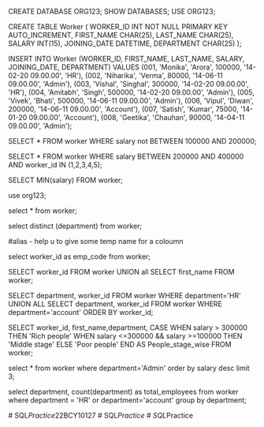 CREATE DATABASE ORG123;
SHOW DATABASES;
USE ORG123;

CREATE TABLE Worker (
	WORKER_ID INT NOT NULL PRIMARY KEY AUTO_INCREMENT,
	FIRST_NAME CHAR(25),
	LAST_NAME CHAR(25),
	SALARY INT(15),
	JOINING_DATE DATETIME,
	DEPARTMENT CHAR(25)
);

INSERT INTO Worker 
	(WORKER_ID, FIRST_NAME, LAST_NAME, SALARY, JOINING_DATE, DEPARTMENT) VALUES
		(001, 'Monika', 'Arora', 100000, '14-02-20 09.00.00', 'HR'),
		(002, 'Niharika', 'Verma', 80000, '14-06-11 09.00.00', 'Admin'),
		(003, 'Vishal', 'Singhal', 300000, '14-02-20 09.00.00', 'HR'),
		(004, 'Amitabh', 'Singh', 500000, '14-02-20 09.00.00', 'Admin'),
		(005, 'Vivek', 'Bhati', 500000, '14-06-11 09.00.00', 'Admin'),
		(006, 'Vipul', 'Diwan', 200000, '14-06-11 09.00.00', 'Account'),
		(007, 'Satish', 'Kumar', 75000, '14-01-20 09.00.00', 'Account'),
		(008, 'Geetika', 'Chauhan', 90000, '14-04-11 09.00.00', 'Admin');
        
SELECT * FROM worker
WHERE salary not BETWEEN 100000 AND 200000;


SELECT * FROM worker
WHERE salary BETWEEN 200000 AND 400000
AND worker_id IN (1,2,3,4,5);

SELECT MIN(salary)
FROM worker;


use org123;

select * from worker;

select distinct (department) from worker;

#alias - help u to give some temp name for a coloumn

select worker_id as emp_code from worker;

SELECT worker_id FROM worker
UNION all
SELECT first_name FROM worker;

SELECT department, worker_id FROM worker
WHERE department='HR'
UNION ALL
SELECT department, worker_id FROM worker
WHERE department='account'
ORDER BY worker_id;

SELECT worker_id, first_name,department,
CASE
    WHEN salary > 300000 THEN 'Rich people'
    WHEN salary <=300000 && salary >=100000 THEN 'Middle stage'
    ELSE 'Poor people'
END 
AS People_stage_wise
FROM worker;

select * from worker where department='Admin' order by salary desc limit 3;

select department, count(department) as total_employees from worker
where department = 'HR' or department='account' group by department;


#   S Q L _ P r a c t i c e _ 2 2 B C Y 1 0 1 2 7  
 #   S Q L _ P r a c t i c e  
 #   S Q L _ P r a c t i c e  
 